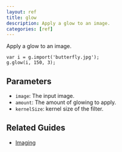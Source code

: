 ```yaml
---
layout: ref
title: glow
description: Apply a glow to an image.
categories: [ref]
---
```

Apply a glow to an image.

    var i = g.import('butterfly.jpg');
    g.glow(i, 150, 3);

## Parameters
- `image`: The input image.
- `amount`: The amount of glowing to apply.
- `kernelSize`: kernel size of the filter.

## Related Guides
- [Imaging](../guide/image.html)
